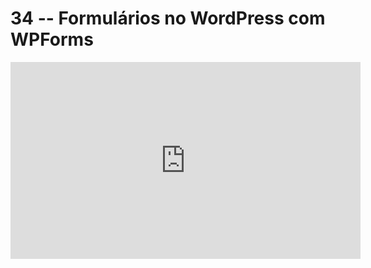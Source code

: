 # 34 -- Formulários no WordPress com WPForms

<iframe 
        width="560" 
        height="315" 
        src="https://www.youtube.com/embed/4LkwJ25vyNE" 
        title="YouTube video player" 
        frameborder="0" 
        allow="accelerometer; autoplay; clipboard-write; encrypted-media; gyroscope; picture-in-picture" 
        allowfullscreen
        >
</iframe>

